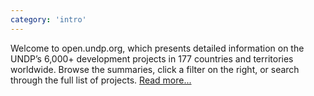 ```yaml
---
category: 'intro'
---
```


<div>
<p class='heading-title'>
  <span class='desc'>Welcome to open.undp.org, which presents detailed information on the UNDP’s 6,000+ development projects in 177 countries and territories worldwide. Browse the summaries, click a filter on the right, or search through the full list of projects. <a href='#about/open'>Read more...</a></span><span class='geography'></span>
</p>
</div>
